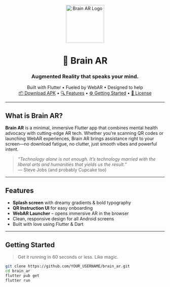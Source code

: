 <p align="center">
  <img src="https://private-user-images.githubusercontent.com/165064275/455246322-a9fde66f-327f-4b26-8c0c-34341dee4afc.jpg?jwt=eyJhbGciOiJIUzI1NiIsInR5cCI6IkpXVCJ9.eyJpc3MiOiJnaXRodWIuY29tIiwiYXVkIjoicmF3LmdpdGh1YnVzZXJjb250ZW50LmNvbSIsImtleSI6ImtleTUiLCJleHAiOjE3NDk5ODA3ODMsIm5iZiI6MTc0OTk4MDQ4MywicGF0aCI6Ii8xNjUwNjQyNzUvNDU1MjQ2MzIyLWE5ZmRlNjZmLTMyN2YtNGIyNi04YzBjLTM0MzQxZGVlNGFmYy5qcGc_WC1BbXotQWxnb3JpdGhtPUFXUzQtSE1BQy1TSEEyNTYmWC1BbXotQ3JlZGVudGlhbD1BS0lBVkNPRFlMU0E1M1BRSzRaQSUyRjIwMjUwNjE1JTJGdXMtZWFzdC0xJTJGczMlMkZhd3M0X3JlcXVlc3QmWC1BbXotRGF0ZT0yMDI1MDYxNVQwOTQxMjNaJlgtQW16LUV4cGlyZXM9MzAwJlgtQW16LVNpZ25hdHVyZT01NzlmYzFiNzU5YzNjZmE1Mjk0ODAzZmFjZjU2ZGY0NzkyMDIzNGFhZmQzZDczYjU0NjNmOGYzZGZiMTdlMmMwJlgtQW16LVNpZ25lZEhlYWRlcnM9aG9zdCJ9.uvO5Lneu-U6l4PCZ4sFRGcy5UJ_2f5DAWUNpy-8WnPw" width="120" alt="Brain AR Logo"/>
</p>

<h1 align="center">🧠 Brain AR</h1>
<h3 align="center">Augmented Reality that speaks your mind.</h3>

<p align="center">
  Built with Flutter • Fueled by WebAR • Designed to help<br/>
  <a href="https://github.com/YOUR_USERNAME/brain_ar/releases">📦 Download APK</a> • 
  <a href="#-features">🔍 Features</a> • 
  <a href="#-getting-started">⚙️ Getting Started</a> • 
  <a href="#-license">🪪 License</a>
</p>

---

## What is Brain AR?

**Brain AR** is a minimal, immersive Flutter app that combines mental health advocacy with cutting-edge AR tech. Whether you’re scanning QR codes or launching WebAR experiences, Brain AR brings assistance right to your screen—no download fatigue, no clutter, just smooth vibes and powerful intent.

> _“Technology alone is not enough. It’s technology married with the liberal arts and humanities that yields us the result.”_  
> — Steve Jobs (and probably Cupcake too)

---

## Features

-  **Splash screen** with dreamy gradients & bold typography
-  **QR Instruction UI** for easy onboarding
-  **WebAR Launcher** – opens immersive AR in the browser
-  Clean, responsive design for all Android screens
-  Built with love using Flutter & Dart

---

## Getting Started

> Get it running in 60 seconds or less. Like magic.

```bash
git clone https://github.com/YOUR_USERNAME/brain_ar.git
cd brain_ar
flutter pub get
flutter run
